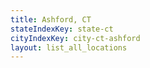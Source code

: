 ```yaml
---
title: Ashford, CT
stateIndexKey: state-ct
cityIndexKey: city-ct-ashford
layout: list_all_locations
---
```

